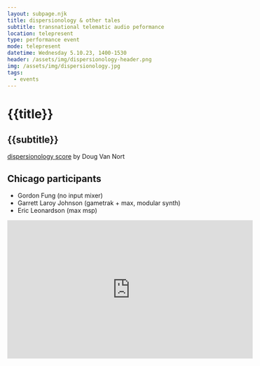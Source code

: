 ```yaml
---
layout: subpage.njk
title: dispersionology & other tales
subtitle: transnational telematic audio peformance
location: telepresent
type: performance event
mode: telepresent
datetime: Wednesday 5.10.23, 1400-1530
header: /assets/img/dispersionology-header.png
img: /assets/img/dispersionology.jpg
tags:
  - events
---
```


# {{title}}

## {{subtitle}}

[dispersionology score](/assets/pdf/dispersionology.pdf) by Doug Van Nort

## Chicago participants

- Gordon Fung (no input mixer)
- Garrett Laroy Johnson (gametrak + max, modular synth)
- Eric Leonardson (max msp)

<iframe width="560" height="315" src="https://www.youtube.com/embed/Iqycm1G2M5A" title="YouTube video player" frameborder="0" allow="accelerometer; autoplay; clipboard-write; encrypted-media; gyroscope; picture-in-picture; web-share" allowfullscreen></iframe>
